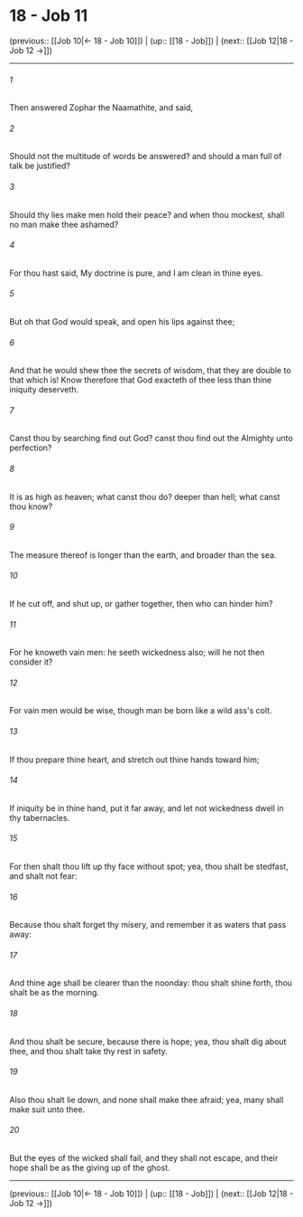 # 18 - Job 11

(previous:: [[Job 10|← 18 - Job 10]]) | (up:: [[18 - Job]]) | (next:: [[Job 12|18 - Job 12 →]])

***


###### 1 
Then answered Zophar the Naamathite, and said, 

###### 2 
Should not the multitude of words be answered? and should a man full of talk be justified? 

###### 3 
Should thy lies make men hold their peace? and when thou mockest, shall no man make thee ashamed? 

###### 4 
For thou hast said, My doctrine is pure, and I am clean in thine eyes. 

###### 5 
But oh that God would speak, and open his lips against thee; 

###### 6 
And that he would shew thee the secrets of wisdom, that they are double to that which is! Know therefore that God exacteth of thee less than thine iniquity deserveth. 

###### 7 
Canst thou by searching find out God? canst thou find out the Almighty unto perfection? 

###### 8 
It is as high as heaven; what canst thou do? deeper than hell; what canst thou know? 

###### 9 
The measure thereof is longer than the earth, and broader than the sea. 

###### 10 
If he cut off, and shut up, or gather together, then who can hinder him? 

###### 11 
For he knoweth vain men: he seeth wickedness also; will he not then consider it? 

###### 12 
For vain men would be wise, though man be born like a wild ass's colt. 

###### 13 
If thou prepare thine heart, and stretch out thine hands toward him; 

###### 14 
If iniquity be in thine hand, put it far away, and let not wickedness dwell in thy tabernacles. 

###### 15 
For then shalt thou lift up thy face without spot; yea, thou shalt be stedfast, and shalt not fear: 

###### 16 
Because thou shalt forget thy misery, and remember it as waters that pass away: 

###### 17 
And thine age shall be clearer than the noonday: thou shalt shine forth, thou shalt be as the morning. 

###### 18 
And thou shalt be secure, because there is hope; yea, thou shalt dig about thee, and thou shalt take thy rest in safety. 

###### 19 
Also thou shalt lie down, and none shall make thee afraid; yea, many shall make suit unto thee. 

###### 20 
But the eyes of the wicked shall fail, and they shall not escape, and their hope shall be as the giving up of the ghost.

***

(previous:: [[Job 10|← 18 - Job 10]]) | (up:: [[18 - Job]]) | (next:: [[Job 12|18 - Job 12 →]])
